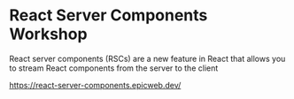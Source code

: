 # React Server Components Workshop

React server components (RSCs) are a new feature in React that allows you to stream React components from the server to the client

<https://react-server-components.epicweb.dev/>
